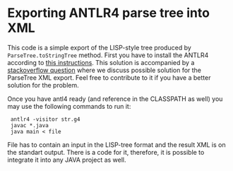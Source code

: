 # Exporting ANTLR4 parse tree into XML

This code is a simple export of the LISP-style tree produced by `ParseTree.toStringTree` method. First you have to install the ANTLR4 according to [this instructions](https://github.com/antlr/antlr4/blob/master/doc/getting-started.md). This solution is accompanied by a [stackoverflow question](https://stackoverflow.com/questions/46648209/transform-parse-tree-into-xml) where we discuss possible solution for the ParseTree XML export. Feel free to contribute to it if you have a better solution for the problem.

Once you have antl4 ready (and reference in the CLASSPATH as well) you may use the following commands to run it:

     antlr4 -visitor str.g4
	 javac *.java
	 java main < file
	 
File has to contain an input in the LISP-tree format and the result XML is on the standart output. There is a code for it, therefore, it is possible to integrate it into any JAVA project as well. 
